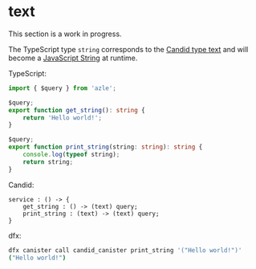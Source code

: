 # text

This section is a work in progress.

The TypeScript type `string` corresponds to the [Candid type text](https://internetcomputer.org/docs/current/references/candid-ref#type-text) and will become a [JavaScript String](https://developer.mozilla.org/en-US/docs/Web/JavaScript/Reference/Global_Objects/String) at runtime.

TypeScript:

```typescript
import { $query } from 'azle';

$query;
export function get_string(): string {
    return 'Hello world!';
}

$query;
export function print_string(string: string): string {
    console.log(typeof string);
    return string;
}
```

Candid:

```
service : () -> {
    get_string : () -> (text) query;
    print_string : (text) -> (text) query;
}
```

dfx:

```bash
dfx canister call candid_canister print_string '("Hello world!")'
("Hello world!")
```
